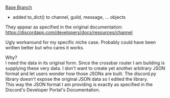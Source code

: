 [Base Branch](https://github.com/Rapptz/discord.py/tree/7f4c57dd5ad20b7fa10aea485f674a4bc24b9547)

* added to_dict() to channel, guild, message, ... objects

They appear as specified in the original documentation: https://discordapp.com/developers/docs/resources/channel

Ugly workaround for my specific niche case. Probably could have been written better but who cares it works.

Why?  
I need the data in its original form. Since the crossbar router I am building is supplying these very data. I don't want to create yet another arbitrary JSON format and let users wonder how those JSONs are built. The discord.py library doesn't expose the original JSON data so I edited the library.     
This way the JSON format I am providing is exactly as specified in the Discord's Developer Portal's Documentation.  
